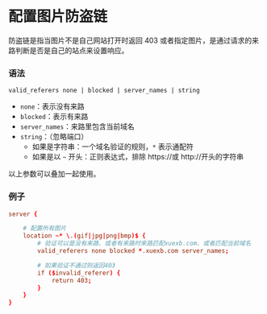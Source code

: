 # 配置图片防盗链

防盗链是指当图片不是自己网站打开时返回 403 或者指定图片，是通过请求的来路判断是否是自己的站点来设置响应。

### 语法

`valid_referers none | blocked | server_names | string`

-   `none`：表示没有来路
-   `blocked`：表示有来路
-   `server_names`：来路里包含当前域名
-   `string`：（忽略端口）
    -   如果是字符串：一个域名验证的规则，`*` 表示通配符
    -   如果是以 `~` 开头：正则表达式，排除 https://或 http://开头的字符串

以上参数可以叠加一起使用。

### 例子

```conf
server {

    # 配置所有图片
    location ~* \.(gif|jpg|png|bmp)$ {
        # 验证可以是没有来路、或者有来路时来路匹配xuexb.com、或者匹配当前域名
        valid_referers none blocked *.xuexb.com server_names;

        # 如果验证不通过则返回403
        if ($invalid_referer) {
            return 403;
        }
    }
}
```
